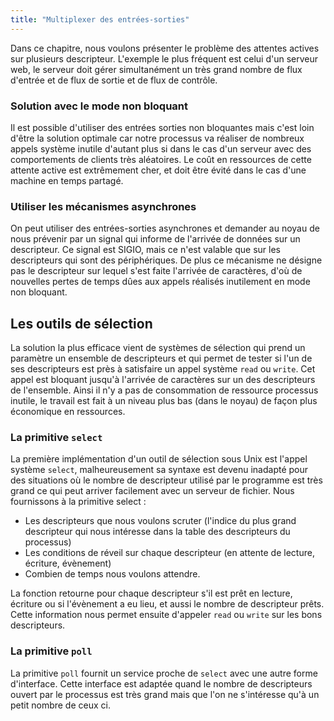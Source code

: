 ```yaml
---
title: "Multiplexer des entrées-sorties"
---
```


Dans ce chapitre, nous voulons présenter le problème des attentes actives sur
plusieurs descripteur. L'exemple le plus fréquent est celui d'un serveur web, le
serveur doit gérer simultanément un très grand nombre de flux d'entrée et de
flux de sortie et de flux de contrôle.

### Solution avec le mode non bloquant

Il est possible d'utiliser des entrées sorties non bloquantes mais c'est loin
d'être la solution optimale car notre processus va réaliser de nombreux appels
système inutile d'autant plus si dans le cas d'un serveur avec des comportements
de clients très aléatoires. Le coût en ressources de cette attente active est
extrêmement cher, et doit être évité dans le cas d'une machine en temps partagé.

### Utiliser les mécanismes asynchrones

On peut utiliser des entrées-sorties asynchrones et demander au noyau de nous
prévenir par un signal qui informe de l'arrivée de données sur un descripteur.
Ce signal est SIGIO, mais ce n'est valable que sur les descripteurs qui sont des
périphériques. De plus ce mécanisme ne désigne pas le descripteur sur lequel
s'est faite l'arrivée de caractères, d'où de nouvelles pertes de temps dûes aux
appels réalisés inutilement en mode non bloquant.

## Les outils de sélection

La solution la plus efficace vient de systèmes de sélection qui prend un
paramètre un ensemble de descripteurs et qui permet de tester si l'un de ses
descripteurs est près à satisfaire un appel système `read` ou `write`. Cet appel
est bloquant jusqu'à l'arrivée de caractères sur un des descripteurs de
l'ensemble. Ainsi il n'y a pas de consommation de ressource processus inutile,
le travail est fait à un niveau plus bas (dans le noyau) de façon plus
économique en ressources.

### La primitive `select`

La première implémentation d'un outil de sélection sous Unix est l'appel système
`select`, malheureusement sa syntaxe est devenu inadapté pour des situations où
le nombre de descripteur utilisé par le programme est très grand ce qui peut
arriver facilement avec un serveur de fichier. Nous fournissons à la primitive
select :

+ Les descripteurs que nous voulons scruter (l'indice du plus grand descripteur
  qui nous intéresse dans la table des descripteurs du processus)
+ Les conditions de réveil sur chaque descripteur (en attente de lecture,
  écriture, évènement)
+ Combien de temps nous voulons attendre.

La fonction retourne pour chaque descripteur s'il est prêt en lecture, écriture
ou si l'évènement a eu lieu, et aussi le nombre de descripteur prêts. Cette
information nous permet ensuite d'appeler `read` ou `write` sur les bons
descripteurs.

### La primitive `poll`

La primitive `poll` fournit un service proche de `select` avec une autre forme
d'interface. Cette interface est adaptée quand le nombre de descripteurs ouvert
par le processus est très grand mais que l'on ne s'intéresse qu'à un petit
nombre de ceux ci.
